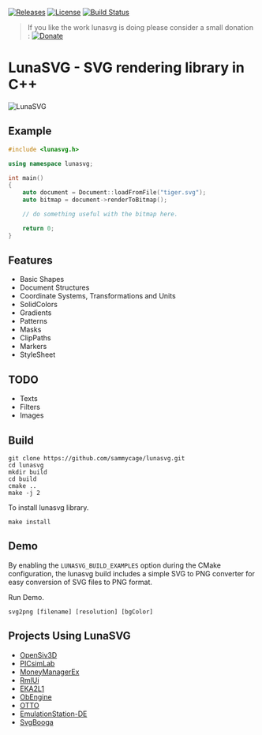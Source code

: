 [![Releases](https://img.shields.io/badge/Version-2.3.9-orange.svg)](https://github.com/sammycage/lunasvg/releases)
[![License](https://img.shields.io/badge/License-MIT-blue.svg)](https://github.com/sammycage/lunasvg/blob/master/LICENSE)
[![Build Status](https://github.com/sammycage/lunasvg/actions/workflows/ci.yml/badge.svg)](https://github.com/sammycage/lunasvg/actions)

> If you like the work lunasvg is doing please consider a small donation : [![Donate](https://img.shields.io/badge/Donate-PayPal-blue.svg)](https://www.paypal.me/sammycage)

# LunaSVG - SVG rendering library in C++

![LunaSVG](https://github.com/sammycage/lunasvg/blob/master/luna.png)

## Example

```cpp
#include <lunasvg.h>

using namespace lunasvg;

int main()
{
    auto document = Document::loadFromFile("tiger.svg");
    auto bitmap = document->renderToBitmap();

    // do something useful with the bitmap here.

    return 0;
}

```

## Features

- Basic Shapes
- Document Structures
- Coordinate Systems, Transformations and Units
- SolidColors
- Gradients
- Patterns
- Masks
- ClipPaths
- Markers
- StyleSheet

## TODO

- Texts
- Filters
- Images

## Build

```
git clone https://github.com/sammycage/lunasvg.git
cd lunasvg
mkdir build
cd build
cmake ..
make -j 2
```

To install lunasvg library.

```
make install
```

## Demo

By enabling the `LUNASVG_BUILD_EXAMPLES` option during the CMake configuration, the lunasvg build includes a simple SVG to PNG converter for easy conversion of SVG files to PNG format.

Run Demo.
```
svg2png [filename] [resolution] [bgColor]
```

## Projects Using LunaSVG

- [OpenSiv3D](https://github.com/Siv3D/OpenSiv3D)
- [PICsimLab](https://github.com/lcgamboa/picsimlab)
- [MoneyManagerEx](https://github.com/moneymanagerex/moneymanagerex)
- [RmlUi](https://github.com/mikke89/RmlUi)
- [EKA2L1](https://github.com/EKA2L/EKA2L1)
- [ObEngine](https://github.com/ObEngine/ObEngine)
- [OTTO](https://github.com/bitfieldaudio/OTTO)
- [EmulationStation-DE](https://gitlab.com/es-de/emulationstation-de)
- [SvgBooga](https://github.com/etodanik/SvgBooga/tree/main)
